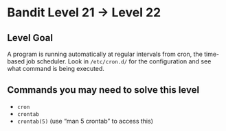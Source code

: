 # Bandit Level 21 → Level 22

## Level Goal

A program is running automatically at regular intervals from cron, the time-based job scheduler. Look in `/etc/cron.d/` for the configuration and see what command is being executed.

## Commands you may need to solve this level

- `cron`
- `crontab`
- `crontab(5)` (use “man 5 crontab” to access this)

